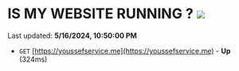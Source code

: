 # IS MY WEBSITE RUNNING ? [![](https://img.shields.io/static/v1?label=Sponsor&message=%E2%9D%A4&logo=GitHub&color=%23fe8e86)](https://github.com/sponsors/<username>)

Last updated: **5/16/2024, 10:50:00 PM**

- `GET` [https://youssefservice.me](https://youssefservice.me) - **Up** (324ms)

